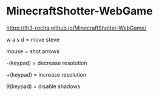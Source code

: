 # MinecraftShotter-WebGame
https://th3-rocha.github.io/MinecraftShotter-WebGame/

w a s d = move steve



mouse = shot arrows


-(keypad) = decrease resolution


+(keypad) = increase resolution


9(keypad) = disable shadows


